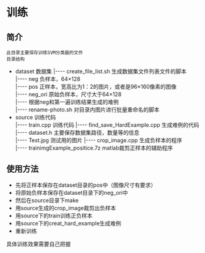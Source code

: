 # 训练

## 简介  
    此目录主要保存训练SVM分类器的文件
    目录结构
- dataset 数据集
	|---- create_file_list.sh 生成数据集文件列表文件的脚本  
	|---- neg 负样本，64×128  
	|---- pos 正样本，宽高比为1：2的图片，或者是96×160像素的图像  
	|---- neg_ori 原始负样本，尺寸大于64×128  
	|---- 根据neg和第一遍训练结果生成的难例  
	|---- rename-photo.sh 对目录内图片进行批量重命名的脚本  
- source 训练代码  
	|---- train.cpp  训练代码
	|---- find_save_HardExample.cpp 生成难例的代码  
	|---- dataset.h  主要保存数据集路径，数量等的信息  
	|---- Test.jpg  测试用的图片
	|---- crop_image.cpp 生成负样本的程序  
	|---- trainimgExample_positice.7z matlab裁剪正样本的辅助程序

## 使用方法
- 先将正样本保存在dataset目录的pos中（图像尺寸有要求）
- 将原始负样本保存在dataset目录下的neg_ori中  
- 然后在source目录下make  
- 用source生成的crop_image裁剪出负样本  
- 用source下的train训练正负样本  
- 用source下的creat_hard_example生成难例  
- 重新训练  

具体训练效果需要自己把握

